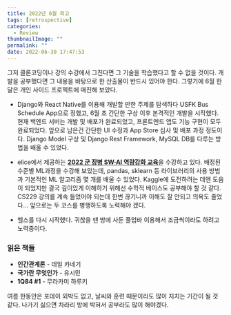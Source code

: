 ```yaml
---
title: 2022년 6월 회고
tags: [retrospective]
categories:
  - Review
thumbnailImage: ""
permalink: ""
date: 2022-06-30 17:47:53
---
```


그저 클론코딩이나 강의 수강에서 그친다면 그 기술을 학습했다고 할 수 없을 것이다. 개발을 공부했다면 그 내용을 바탕으로 한 산출물이 반드시 있어야 한다. 그렇기에 6월 한달은 개인 사이드 프로젝트에 매진해 보았다.

- Django와 React Native를 이용해 개발할 만한 주제를 탐색하다 USFK Bus Schedule App으로 정했고, 6월 초 간단한 구상 이후 본격적인 개발을 시작했다. 현재 백엔드 서버는 개발 및 배포가 완료되었고, 프론트엔드 앱도 기능 구현이 모두 완료되었다. 앞으로 남은건 간단한 UI 수정과 App Store 심사 및 배포 과정 정도이다. Django Model 구상 및 Django Rest Framework, MySQL DB를 다루는 방법을 배울 수 있었다.

- elice에서 제공하는 [**2022 군 장병 SW∙AI 역량강화 교육**](https://military22.elice.io/explore)을 수강하고 있다. 배정된 수준별 ML과정을 수강해 보았는데, pandas, sklearn 등 라이브러리의 사용 방법과 기본적인 ML 알고리즘 몇 개를 배울 수 있었다. Kaggle에 도전하려는 데엔 도움이 되었지만 결국 깊이있게 이해하기 위해선 수학적 베이스도 공부해야 할 것 같다. CS229 강의를 계속 들었어야 되는데 한번 끊기니까 이해도 잘 안되고 의욕도 줄었다... 앞으로는 두 코스를 병행하도록 노력해야 겠다.

- 헬스를 다시 시작했다. 귀찮을 땐 방에 사둔 풀업바 이용해서 조금씩이라도 하려고 노력중이다.

### 읽은 책들

- **인간관계론** - 데일 카네기
  <!-- 사실 각 챕터에서 다루는 주제는 당연한 말들이지만, 사람들을 대하는 태도를 평가하기에 좋은 잣대가 될 것 같다. 자기효용감의 관점으로 접근하는 방식이 인상깊었다. 어쩌면 과할 정도로 모든 내용이 궁극적으로 타인의 자기효용감을 충족시켜준다는 목적인데, 확실한 것은 그 목적으로부터 나오는 모든 행동은 긍정적인 효과를 준다는 사실이다. -->
- **국가란 무엇인가** - 유시민
  <!-- 정치는 역시 어렵다. -->
- **1Q84 #1** - 무라카미 하루키
  <!-- 소설은 역시 재밌다. -->

여름 한동안은 포데이 외박도 없고, 날씨와 훈련 때문이라도 많이 지치는 기간이 될 것 같다. 나가기 싫으면 차라리 방에 박혀서 공부라도 많이 해야겠다.
